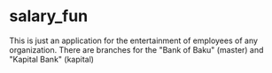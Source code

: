 # salary_fun

This is just an application for the entertainment of employees of any organization. There are branches for the "Bank of Baku" (master) and "Kapital Bank" (kapital)
